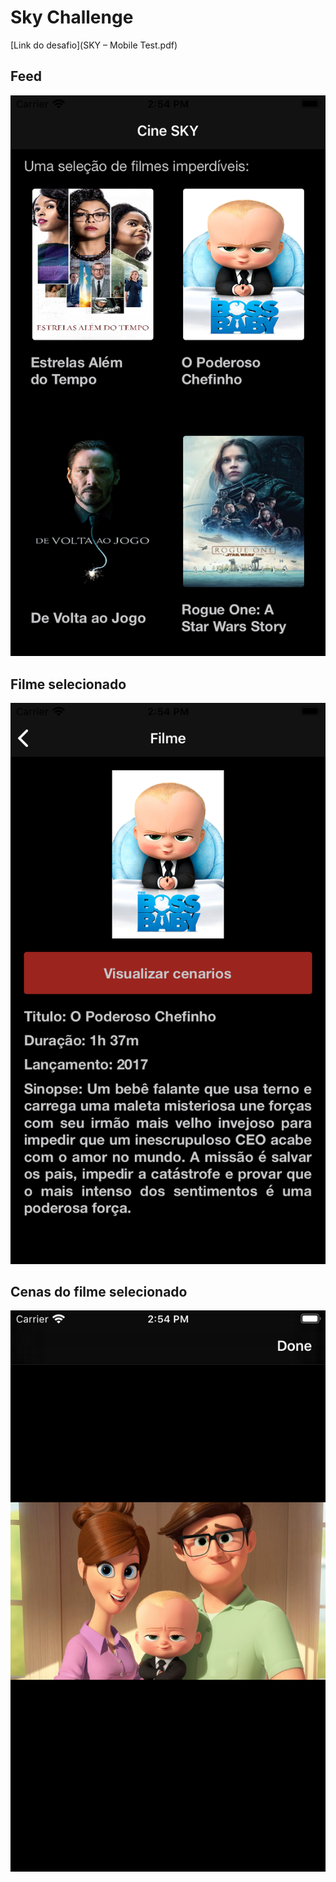 # Sky Challenge

[Link do desafio](SKY – Mobile Test.pdf)

## Feed

![Image of Yaktocat](screenshot/feed.png)

## Filme selecionado

![Image of Yaktocat](screenshot/filme.png)

## Cenas do filme selecionado

![Image of Yaktocat](screenshot/cenas_filme.png)
